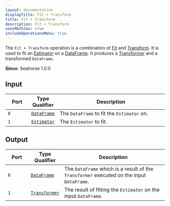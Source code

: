 ```yaml
---
layout: documentation
displayTitle: Fit + Transform
title: Fit + Transform
description: Fit + Transform
usesMathJax: true
includeOperationsMenu: true
---
```


The `Fit + Transform` operation is a combination of [Fit](../operations/fit.html) and
[Transform](../operations/transform.html).
It is used to fit an [Estimator](../classes/estimator.html) on a
[DataFrame](../classes/dataframe.html). It produces a [Transformer](../classes/transformer.html)
and a transformed `DataFrame`.

**Since**: Seahorse 1.0.0

## Input

<table>
<thead>
<tr>
<th style="width:15%">Port</th>
<th style="width:15%">Type Qualifier</th>
<th style="width:70%">Description</th>
</tr>
</thead>
<tbody>
<tr>
<td><code>0</code></td>
<td><code><a href="../classes/dataframe.html">DataFrame</a></code></td>
<td>The <code>DataFrame</code> to fit the <code>Estimator</code> on.</td>
</tr>
<tr>
<td><code>1</code></td>
<td><code><a href="../classes/estimator.html">Estimator</a></code></td>
<td>The <code>Estimator</code> to fit.</td>
</tr>
</tbody>
</table>

## Output

<table>
<thead>
<tr>
<th style="width:15%">Port</th>
<th style="width:15%">Type Qualifier</th>
<th style="width:70%">Description</th>
</tr>
</thead>
<tbody>
<tr>
<td><code>0</code></td>
<td><code><a href="../classes/dataframe.html">DataFrame</a></code></td>
<td>The <code>DataFrame</code> which is a result of the <code>Transformer</code> executed on the input <code>DataFrame</code>.</td>
</tr>
<tr>
<td><code>1</code></td>
<td><code><a href="../classes/transformer.html">Transformer</a></code></td>
<td>The result of fitting the <code>Estimator</code> on the input <code>DataFrame</code>.</td>
</tr>
</tbody>
</table>
